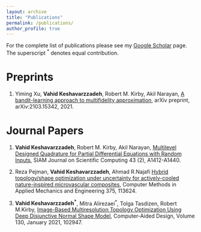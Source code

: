 ```yaml
---
layout: archive
title: "Publications"
permalink: /publications/
author_profile: true
---
```


For the complete list of publications please see my [Google Scholar](https://scholar.google.com/citations?user=83u85UUAAAAJ) page. The superscript <sup>*</sup> denotes equal contribution.  

Preprints
==========
1. Yiming Xu, **Vahid Keshavarzzadeh**, Robert M. Kirby, Akil Narayan, [A bandit-learning approach to multifidelity approximation](https://arxiv.org/abs/2103.15342), arXiv preprint, arXiv:2103.15342, 2021.

Journal Papers
========

1. **Vahid Keshavarzzadeh**, Robert M. Kirby, Akil Narayan, [Multilevel Designed Quadrature for Partial Differential Equations with Random Inputs](https://epubs.siam.org/doi/abs/10.1137/20M1333407), SIAM Journal on Scientific Computing 43 (2), A1412-A1440.

2. Reza Pejman, **Vahid Keshavarzzadeh**, Ahmad R.Najafi [Hybrid topology/shape optimization under uncertainty for actively-cooled nature-inspired microvascular composites](https://www.sciencedirect.com/science/article/pii/S0045782520308094), Computer Methods in Applied Mechanics and Engineering 375, 113624.

1. **Vahid Keshavarzzadeh<sup>*</sup>**, Mitra Alirezaei<sup>*</sup>, Tolga Tasdizen, Robert M.Kirby, [Image-Based Multiresolution Topology Optimization Using Deep Disjunctive Normal Shape Model](https://www.sciencedirect.com/science/article/pii/S0010448520301408), Computer-Aided Design, Volume 130, January 2021, 102947.







